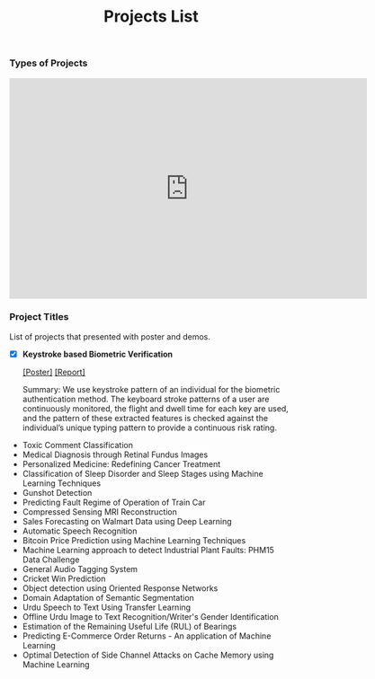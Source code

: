 ﻿---  
layout: page  
title: Projects List
permalink: /project_list/  
---  
### Types of Projects 
<iframe width="635.5296495956874" height="392.9506828528073" seamless frameborder="0" scrolling="no" src="https://docs.google.com/spreadsheets/d/e/2PACX-1vRuXuJJ5HBvhd43Cj8xG5ONbNxjo3UGJq9HhYNbhHogJ_M01Y88rkRVLDhRvT71tbiiMvEJBHsrOHeD/pubchart?oid=2141116550&amp;format=interactive"></iframe>

### Project Titles 
List of projects that presented with poster and demos.
- [x] **Keystroke based Biometric Verification**

  [[Poster]](https://drive.google.com/file/d/1dUFUGx_743ylqhF39uOjfoVtOHUu2dxO) [[Report]](https://drive.google.com/file/d/1m3J8bi3NcoUdhPiTUHFbWC-FynEcXKb-/)
  
  Summary: We use keystroke pattern of an individual for the biometric authentication method. The keyboard stroke patterns of a user are            continuously monitored, the flight and dwell time for each key are used, and the pattern of these extracted features is                  checked against the individual’s unique typing pattern to provide a continuous risk rating.
- Toxic Comment Classification
- Medical Diagnosis through Retinal Fundus Images
- Personalized Medicine: Redefining Cancer Treatment
- Classification of Sleep Disorder and Sleep Stages using Machine Learning Techniques
- Gunshot Detection
- Predicting Fault Regime of Operation of Train Car
- Compressed Sensing MRI Reconstruction
- Sales Forecasting on Walmart Data using Deep Learning
- Automatic Speech Recognition
- Bitcoin Price Prediction using Machine Learning Techniques
- Machine Learning approach to detect Industrial Plant Faults: PHM15 Data Challenge
- General Audio Tagging System	
- Cricket Win Prediction	
- Object detection using Oriented Response Networks
- Domain Adaptation of Semantic Segmentation
- Urdu Speech to Text Using Transfer Learning
- Offline Urdu Image to Text Recognition/Writer's Gender Identification
- Estimation of the Remaining Useful Life (RUL) of Bearings	
- Predicting E-Commerce Order Returns - An application of Machine Learning	
- Optimal Detection of Side Channel Attacks on Cache Memory using Machine Learning
